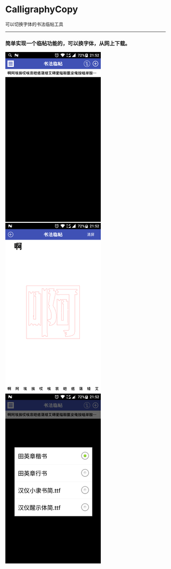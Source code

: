 # CalligraphyCopy
可以切换字体的书法临帖工具  
***  
### 简单实现一个临帖功能的，可以换字体，从网上下载。
![image](https://github.com/xuanu/CalligraphyCopy/raw/master/screenshots/device-2017-02-06-215214.png)
![image](https://github.com/xuanu/CalligraphyCopy/raw/master/screenshots/device-2017-02-06-215244.png)
![image](https://github.com/xuanu/CalligraphyCopy/raw/master/screenshots/device-2017-02-06-215302.png)
